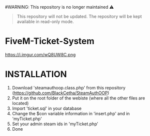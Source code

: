 #WARNING: This repository is no longer maintained ⚠️
> This repository will not be updated. The repository will be kept available in read-only mode.

# FiveM-Ticket-System

https://i.imgur.com/wQ8UW8C.png

# INSTALLATION
1) Download 'steamauthoop.class.php' from this repository (https://github.com/BlackCetha/SteamAuthOOP)
2) Put it on the root folder of the webiste (where all the other files are located)
3) Import 'ticket.sql' in your database
4) Change the $con variable information in 'insert.php' and in 'myTicket.php'
5) Set your admin steam ids in 'myTicket.php'
6) Done
